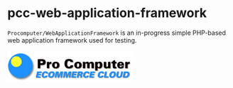 # pcc-web-application-framework
`Procomputer/WebApplicationFramework` is an in-progress simple PHP-based web application framework used for testing.

![Pro Computer](https://github.com/procomputerltd/pcc-web-application-framework/blob/master/procomputer.png?raw=true)
